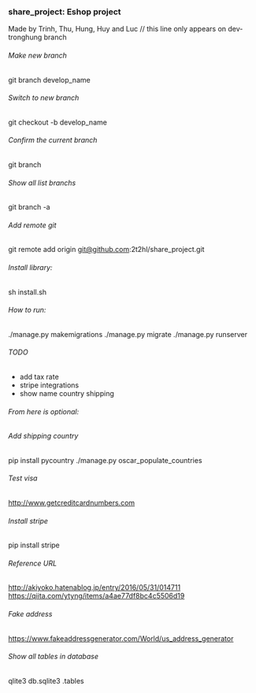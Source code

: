 ### share_project: Eshop project
Made by Trinh, Thu, Hung, Huy and Luc
// this line only appears on dev-tronghung branch
###### Make new branch
git branch develop_name

###### Switch to new branch
git checkout -b develop_name

###### Confirm the current branch
git branch

###### Show all list branchs
git branch -a

###### Add remote git
git remote add origin git@github.com:2t2hl/share_project.git

###### Install library:
sh install.sh

###### How to run:
./manage.py makemigrations
./manage.py migrate
./manage.py runserver

###### TODO
* add tax rate
* stripe integrations
* show name country shipping


###### From here is optional:
###### Add shipping country
pip install pycountry
./manage.py oscar_populate_countries

###### Test visa
http://www.getcreditcardnumbers.com

###### Install stripe
pip install stripe

###### Reference URL
http://akiyoko.hatenablog.jp/entry/2016/05/31/014711
https://qiita.com/ytyng/items/a4ae77df8bc4c5506d19

###### Fake address
https://www.fakeaddressgenerator.com/World/us_address_generator

###### Show all tables in database
qlite3 db.sqlite3
.tables

